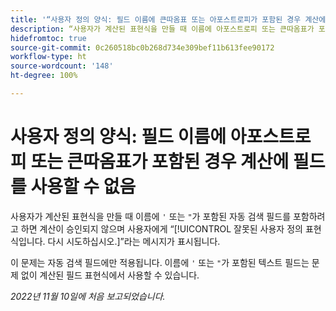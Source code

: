 ```yaml
---
title: '“사용자 정의 양식: 필드 이름에 큰따옴표 또는 아포스트로피가 포함된 경우 계산에 필드를 사용할 수 없음”'
description: “사용자가 계산된 표현식을 만들 때 이름에 아포스트로피 또는 큰따옴표가 포함된 자동 검색 필드를 포함하려고 하면 계산이 승인되지 않으며 사용자에게 “잘못된 사용자 정의 표현식입니다. 다시 시도하십시오”라는 메시지가 표시됩니다.”
hidefromtoc: true
source-git-commit: 0c260518bc0b268d734e309bef11b613fee90172
workflow-type: ht
source-wordcount: '148'
ht-degree: 100%

---
```



# 사용자 정의 양식: 필드 이름에 아포스트로피 또는 큰따옴표가 포함된 경우 계산에 필드를 사용할 수 없음

사용자가 계산된 표현식을 만들 때 이름에 `'` 또는 `"`가 포함된 자동 검색 필드를 포함하려고 하면 계산이 승인되지 않으며 사용자에게 “[!UICONTROL 잘못된 사용자 정의 표현식입니다. 다시 시도하십시오.]”라는 메시지가 표시됩니다.

이 문제는 자동 검색 필드에만 적용됩니다. 이름에 `'` 또는 `"`가 포함된 텍스트 필드는 문제 없이 계산된 필드 표현식에서 사용할 수 있습니다.

_2022년 11월 10일에 처음 보고되었습니다._

